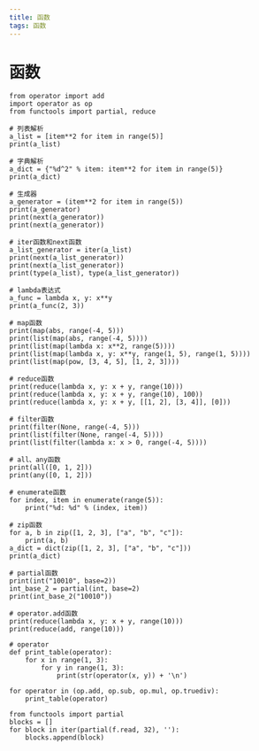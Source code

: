 ```yaml
---
title: 函数 
tags: 函数
---
```

# 函数

    from operator import add
    import operator as op
    from functools import partial, reduce

    # 列表解析
    a_list = [item**2 for item in range(5)]
    print(a_list)

    # 字典解析
    a_dict = {"%d^2" % item: item**2 for item in range(5)}
    print(a_dict)

    # 生成器
    a_generator = (item**2 for item in range(5))
    print(a_generator)
    print(next(a_generator))
    print(next(a_generator))

    # iter函数和next函数
    a_list_generator = iter(a_list)
    print(next(a_list_generator))
    print(next(a_list_generator))
    print(type(a_list), type(a_list_generator))

    # lambda表达式
    a_func = lambda x, y: x**y
    print(a_func(2, 3))

    # map函数
    print(map(abs, range(-4, 5)))
    print(list(map(abs, range(-4, 5))))
    print(list(map(lambda x: x**2, range(5))))
    print(list(map(lambda x, y: x**y, range(1, 5), range(1, 5))))
    print(list(map(pow, [3, 4, 5], [1, 2, 3])))

    # reduce函数
    print(reduce(lambda x, y: x + y, range(10)))
    print(reduce(lambda x, y: x + y, range(10), 100))
    print(reduce(lambda x, y: x + y, [[1, 2], [3, 4]], [0]))

    # filter函数
    print(filter(None, range(-4, 5)))
    print(list(filter(None, range(-4, 5))))
    print(list(filter(lambda x: x > 0, range(-4, 5))))

    # all、any函数
    print(all([0, 1, 2]))
    print(any([0, 1, 2]))

    # enumerate函数
    for index, item in enumerate(range(5)):
        print("%d: %d" % (index, item))

    # zip函数
    for a, b in zip([1, 2, 3], ["a", "b", "c"]):
        print(a, b)
    a_dict = dict(zip([1, 2, 3], ["a", "b", "c"]))
    print(a_dict)

    # partial函数
    print(int("10010", base=2))
    int_base_2 = partial(int, base=2)
    print(int_base_2("10010"))

    # operator.add函数
    print(reduce(lambda x, y: x + y, range(10)))
    print(reduce(add, range(10)))

    # operator
    def print_table(operator):
        for x in range(1, 3):
            for y in range(1, 3):
                print(str(operator(x, y)) + '\n')

    for operator in (op.add, op.sub, op.mul, op.truediv):
        print_table(operator)

    from functools import partial
    blocks = []
    for block in iter(partial(f.read, 32), ''):
        blocks.append(block)

